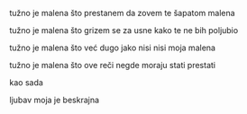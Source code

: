 tužno je
malena
što prestanem
da zovem te
šapatom
malena

tužno je
malena
što grizem se
za usne
kako te
ne bih
poljubio

tužno je
malena
što već
dugo jako
nisi
nisi
moja malena

tužno je
malena
što ove
reči
negde moraju
stati
prestati

kao sada

ljubav moja je
beskrajna

